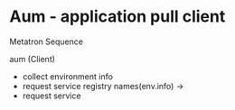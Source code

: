 ﻿# Aum - application pull client

Metatron Sequence

aum (Client)							
- collect environment info
- request service registry names(env.info) ->			
- request service
